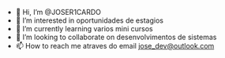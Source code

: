 - 👋 Hi, I’m @JOSER1CARDO
- 👀 I’m interested in oportunidades de estagios 
- 🌱 I’m currently learning  varios mini cursos 
- 💞️ I’m looking to collaborate on desenvolvimentos de sistemas
- 📫 How to reach me atraves do email jose_dev@outlook.com

<!---
JOSER1CARDO/JOSER1CARDO is a ✨ special ✨ repository because its `README.md` (this file) appears on your GitHub profile.
You can click the Preview link to take a look at your changes.
--->
